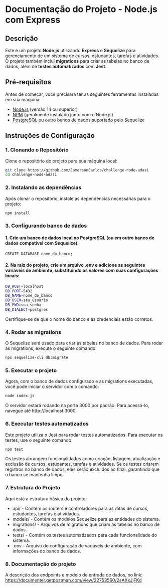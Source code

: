 # Documentação do Projeto - Node.js com Express

## Descrição
Este é um projeto **Node.js** utilizando **Express** e **Sequelize** para gerenciamento de um sistema de cursos, estudantes, tarefas e atividades. O projeto também inclui **migrations** para criar as tabelas no banco de dados, além de **testes automatizados** com **Jest**.

## Pré-requisitos

Antes de começar, você precisará ter as seguintes ferramentas instaladas em sua máquina:

- [Node.js](https://nodejs.org/) (versão 14 ou superior)
- [NPM](https://www.npmjs.com/) (geralmente instalado junto com o Node.js)
- [PostgreSQL](https://www.postgresql.org/) ou outro banco de dados suportado pelo Sequelize

## Instruções de Configuração

### 1. Clonando o Repositório

Clone o repositório do projeto para sua máquina local:

```bash
git clone https://github.com/JamersonCarlos/challenge-node-adasi
cd challenge-node-adasi
```

### 2. Instalando as dependências

Após clonar o repositório, instale as dependências necessárias para o projeto:

```bash
npm install
```
### 3. Configurando banco de dados
#### 1. Crie um banco de dados local no PostgreSQL (ou em outro banco de dados compatível com Sequelize):
```bash
CREATE DATABASE nome_do_banco;
```
#### 2. Na raiz do projeto, crie um arquivo .env e adicione as seguintes variáveis de ambiente, substituindo os valores com suas configurações locais: 
```bash
DB_HOST=localhost
DB_PORT=5432
DB_NAME=nome_do_banco
DB_USER=seu_usuario
DB_PWD=sua_senha
DB_DIALECT=postgres
```
Certifique-se de que o nome do banco e as credenciais estão corretos.
### 4. Rodar as migrations
O Sequelize será usado para criar as tabelas no banco de dados. Para rodar as migrations, execute o seguinte comando:
```bash
npx sequelize-cli db:migrate
```

### 5. Executar o projeto 
Agora, com o banco de dados configurado e as migrations executadas, você pode iniciar o servidor com o comando:
```bash
node index.js
```
O servidor estará rodando na porta 3000 por padrão. Para acessá-lo, navegue até http://localhost:3000.

### 6. Executar testes automatizados 
Este projeto utiliza o Jest para rodar testes automatizados. Para executar os testes, use o seguinte comando:
```bash
npm test
```

Os testes abrangem funcionalidades como criação, listagem, atualização e exclusão de cursos, estudantes, tarefas e atividades. Se os testes criarem registros no banco de dados, eles serão excluídos ao final, garantindo que o banco se mantenha limpo.

### 7. Estrutura do Projeto
Aqui está a estrutura básica do projeto:
- api/ - Contém os routers e controladores para as rotas de cursos, estudantes, tarefas e atividades.
- models/ - Contém os modelos Sequelize para as entidades do sistema.
- migrations/ - Arquivos de migrations que criam as tabelas no banco de dados.
- tests/ - Contém os testes automatizados para cada funcionalidade do sistema.
- .env - Arquivo de configuração de variáveis de ambiente, com informações do banco de dados.

### 8. Documentação do projeto 
A descrição dos endpoints e modelo de entrada de dados, no link: https://documenter.getpostman.com/view/22753560/2sAXxJjFKd


